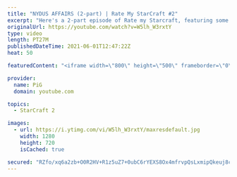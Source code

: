 ```yaml
---
title: "NYDUS AFFAIRS (2-part) | Rate My StarCraft #2"
excerpt: "Here's a 2-part episode of Rate my Starcraft, featuring some crafty backdoor surprises! Thanks for the fun submissions guys, looking forward to doing the next one :D  🔥 Submit your RATE MY STARCRAFT replays! Like Gordon Ramsay judges people's dishes, PiG will rate your awesome StarCraft plays. Send"
originalUrl: https://youtube.com/watch?v=W5lh_W3rxtY
type: video
length: PT27M
publishedDateTime: 2021-06-01T12:47:22Z
heat: 50

featuredContent: "<iframe width=\"800\" height=\"500\" frameborder=\"0\" src=\"https://www.youtube.com/embed/W5lh_W3rxtY\" allow=\"accelerometer; autoplay; encrypted-media; gyroscope; picture-in-picture\" allowfullscreen></iframe>"

provider:
  name: PiG
  domain: youtube.com

topics:
  - StarCraft 2

images:
  - url: https://i.ytimg.com/vi/W5lh_W3rxtY/maxresdefault.jpg
    width: 1280
    height: 720
    isCached: true

secured: "RZfo/xq6a2zb+O0R2HV+R1z5uZ7+0ubC6rYEXS8Ox4mfrvpQsLxmipQkeuj8c8ghj6gGL4BsmOKAPkkbSXGjSmq3mN/etzqQCAgecCl0SF7XdKJvBCodNrkx9SJ8kXa+0ShY6bZ+qHryN7JeixpV20SFBavh7awv/501BvxvAy3o2wrE0ddQchu+5/zp67geSAelU6xMwKoiiKnkDtT+nxWMVaIEA8dXxC6r/QZ4o3ssGUdC3EkpHiugtgQ+l3eVUmxWwAeEy8OY1xo6WzWztJDbjn/2fQTrZ9s7UPcienBpkdQZZ5yntoXux+DetIvjUjNLvxwjtpQPXA+NGyesAoWr1R9v8ByMvclq0O+UC3j7E1Pjl0316plteToZR+t38gzR/vHntOUrTLAhcrC5QKw7j5XRbjgIVFX2zPgBRRU=;MxGBOwm0OHdnMCdaAvBR9Q=="
---
```


